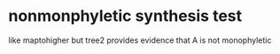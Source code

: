 # nonmonphyletic synthesis test

like maptohigher but tree2 provides evidence that A is not monophyletic